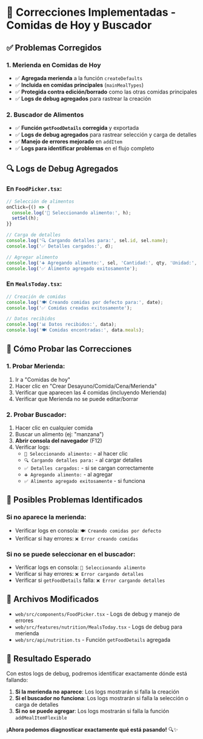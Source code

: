# 🔧 Correcciones Implementadas - Comidas de Hoy y Buscador

## ✅ **Problemas Corregidos**

### 1. **Merienda en Comidas de Hoy**
- ✅ **Agregada merienda** a la función `createDefaults`
- ✅ **Incluida en comidas principales** (`mainMealTypes`)
- ✅ **Protegida contra edición/borrado** como las otras comidas principales
- ✅ **Logs de debug agregados** para rastrear la creación

### 2. **Buscador de Alimentos**
- ✅ **Función `getFoodDetails` corregida** y exportada
- ✅ **Logs de debug agregados** para rastrear selección y carga de detalles
- ✅ **Manejo de errores mejorado** en `addItem`
- ✅ **Logs para identificar problemas** en el flujo completo

## 🔍 **Logs de Debug Agregados**

### **En `FoodPicker.tsx`:**
```typescript
// Selección de alimentos
onClick={() => {
  console.log('🍎 Seleccionando alimento:', h);
  setSel(h);
}}

// Carga de detalles
console.log('🔍 Cargando detalles para:', sel.id, sel.name);
console.log('✅ Detalles cargados:', d);

// Agregar alimento
console.log('➕ Agregando alimento:', sel, 'Cantidad:', qty, 'Unidad:', unit);
console.log('✅ Alimento agregado exitosamente');
```

### **En `MealsToday.tsx`:**
```typescript
// Creación de comidas
console.log('🍽️ Creando comidas por defecto para:', date);
console.log('✅ Comidas creadas exitosamente');

// Datos recibidos
console.log('📊 Datos recibidos:', data);
console.log('🍽️ Comidas encontradas:', data.meals);
```

## 🎯 **Cómo Probar las Correcciones**

### **1. Probar Merienda:**
1. Ir a "Comidas de hoy"
2. Hacer clic en "Crear Desayuno/Comida/Cena/Merienda"
3. Verificar que aparecen las 4 comidas (incluyendo Merienda)
4. Verificar que Merienda no se puede editar/borrar

### **2. Probar Buscador:**
1. Hacer clic en cualquier comida
2. Buscar un alimento (ej: "manzana")
3. **Abrir consola del navegador** (F12)
4. Verificar logs:
   - `🍎 Seleccionando alimento:` - al hacer clic
   - `🔍 Cargando detalles para:` - al cargar detalles
   - `✅ Detalles cargados:` - si se cargan correctamente
   - `➕ Agregando alimento:` - al agregar
   - `✅ Alimento agregado exitosamente` - si funciona

## 🚨 **Posibles Problemas Identificados**

### **Si no aparece la merienda:**
- Verificar logs en consola: `🍽️ Creando comidas por defecto`
- Verificar si hay errores: `❌ Error creando comidas`

### **Si no se puede seleccionar en el buscador:**
- Verificar logs en consola: `🍎 Seleccionando alimento`
- Verificar si hay errores: `❌ Error cargando detalles`
- Verificar si `getFoodDetails` falla: `❌ Error cargando detalles`

## 🔧 **Archivos Modificados**

- `web/src/components/FoodPicker.tsx` - Logs de debug y manejo de errores
- `web/src/features/nutrition/MealsToday.tsx` - Logs de debug para merienda
- `web/src/api/nutrition.ts` - Función `getFoodDetails` agregada

## 🎉 **Resultado Esperado**

Con estos logs de debug, podremos identificar exactamente dónde está fallando:

1. **Si la merienda no aparece**: Los logs mostrarán si falla la creación
2. **Si el buscador no funciona**: Los logs mostrarán si falla la selección o carga de detalles
3. **Si no se puede agregar**: Los logs mostrarán si falla la función `addMealItemFlexible`

**¡Ahora podemos diagnosticar exactamente qué está pasando!** 🔍✨
